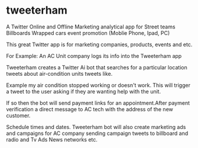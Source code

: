 # tweeterham

A Twitter Online and Offline Marketing analytical app for Street teams Billboards Wrapped cars event promotion (Moblie Phone, Ipad, PC)

This great Twitter app is for marketing companies, products, events and etc.  

For Example:  An  AC Unit company logs its info into the Tweeterham app   

Tweeterham creates a Twitter Ai bot that searches for a particular location tweets about air-condition units tweets like.  

Example my air condition stopped working or doesn't work. This will trigger a tweet to the user asking if they are wanting help with the unit. 

If so then the bot will send payment links for an appointment.After payment verification a direct message to AC tech with the address of the new customer. 

Schedule times and dates. Tweeterham bot will also create marketing ads and campaigns for AC company sending campaign tweets to billboard and radio and Tv Ads News networks etc. 
